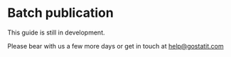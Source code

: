 # Batch publication

This guide is still in development.

Please bear with us a few more days or get in touch at help@gostatit.com
